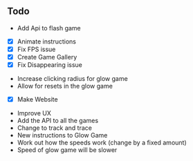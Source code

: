 ## Todo

- Add Api to flash game
- [x] Animate instructions
- [x] Fix FPS issue
- [x] Create Game Gallery
- [x] Fix Disappearing issue
- Increase clicking radius for glow game
- Allow for resets in the glow game
- [x] Make Website
- Improve UX
- Add the API to all the games
- Change to track and trace
- New instructions to Glow Game
- Work out how the speeds work (change by a fixed amount)
- Speed of glow game will be slower
